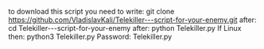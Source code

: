 to download this script you need to write:
git clone https://github.com/VladislavKali/Telekiller---script-for-your-enemy.git
after:
cd Telekiller---script-for-your-enemy
after:
python Telekiller.py
If Linux then:
python3 Telekiller.py
Password: Telekiller.py
